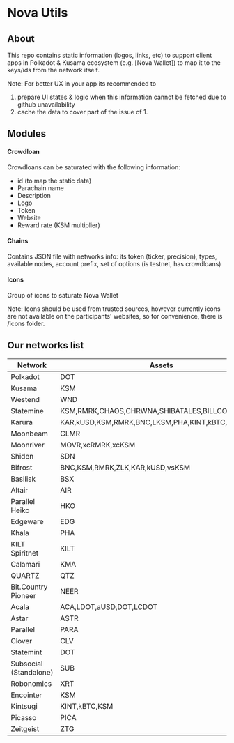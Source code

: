
# Nova Utils

## About
This repo contains static information (logos, links, etc) to support client apps in Polkadot & Kusama ecosystem (e.g. [Nova Wallet]) to map it to the keys/ids from the network itself.

Note: For better UX in your app its recommended to
1. prepare UI states & logic when this information cannot be fetched due to github unavailability
2. cache the data to cover part of the issue of 1.

## Modules
#### Crowdloan
Crowdloans can be saturated with the following information:
* id (to map the static data)
* Parachain name
* Description
* Logo
* Token
* Website
* Reward rate (KSM multiplier)

#### Chains
Contains JSON file with networks info: its token (ticker, precision), types, available nodes, account prefix, set of options (is testnet, has crowdloans)

#### Icons
Group of icons to saturate Nova Wallet

Note: Icons should be used from trusted sources, however currently icons are not available on the participants' websites, so for convenience, there is /icons folder.

## Our networks list
|        Network         |                       Assets                       |     Explorers     |                                      History                                       |                         Staking                         |
| ---------------------- | -------------------------------------------------- | ----------------- | ---------------------------------------------------------------------------------- | ------------------------------------------------------- |
| Polkadot               | DOT                                                | Subscan,Polkascan | [subquery](https://nova-polkadot.gapi.subquery.network)                            | [subquery](https://nova-polkadot.gapi.subquery.network) |
| Kusama                 | KSM                                                | Subscan,Polkascan | [subquery](https://nova-kusama.gapi.subquery.network)                              | [subquery](https://nova-kusama.gapi.subquery.network)   |
| Westend                | WND                                                | Subscan           | [subquery](https://nova-westend.gapi.subquery.network)                             | [subquery](https://nova-westend.gapi.subquery.network)  |
| Statemine              | KSM,RMRK,CHAOS,CHRWNA,SHIBATALES,BILLCOIN,ARIS     | Subscan           | [subquery](https://api.subquery.network/sq/nova-wallet/nova-wallet-statemine)      |  -                                                      |
| Karura                 | KAR,kUSD,KSM,RMRK,BNC,LKSM,PHA,KINT,kBTC,TAI,vsKSM | Subscan           | [subquery](https://api.subquery.network/sq/nova-wallet/nova-wallet-karura)         |  -                                                      |
| Moonbeam               | GLMR                                               | Subscan           | [subquery](https://api.subquery.network/sq/nova-wallet/nova-wallet-moonbeam)       |  -                                                      |
| Moonriver              | MOVR,xcRMRK,xcKSM                                  | Subscan           | [subquery](https://api.subquery.network/sq/nova-wallet/nova-wallet-moonriver)      |  -                                                      |
| Shiden                 | SDN                                                | Subscan           | [subquery](https://api.subquery.network/sq/nova-wallet/nova-wallet-shiden)         |  -                                                      |
| Bifrost                | BNC,KSM,RMRK,ZLK,KAR,kUSD,vsKSM                    | Subscan           | [subquery](https://api.subquery.network/sq/nova-wallet/nova-wallet-bifrost)        |  -                                                      |
| Basilisk               | BSX                                                |  -                |  -                                                                                 |  -                                                      |
| Altair                 | AIR                                                |  -                | [subquery](https://api.subquery.network/sq/nova-wallet/nova-wallet-altair)         |  -                                                      |
| Parallel Heiko         | HKO                                                | Subscan           | [subquery](https://api.subquery.network/sq/nova-wallet/nova-wallet-parallel-heiko) |  -                                                      |
| Edgeware               | EDG                                                | Subscan           |  -                                                                                 |  -                                                      |
| Khala                  | PHA                                                | Subscan           | [subquery](https://api.subquery.network/sq/nova-wallet/nova-wallet-khala)          |  -                                                      |
| KILT Spiritnet         | KILT                                               | Subscan           | [subquery](https://api.subquery.network/sq/nova-wallet/nova-wallet-kilt)           |  -                                                      |
| Calamari               | KMA                                                | Subscan           | [subquery](https://api.subquery.network/sq/nova-wallet/nova-wallet-calamari)       |  -                                                      |
| QUARTZ                 | QTZ                                                |  -                | [subquery](https://api.subquery.network/sq/nova-wallet/nova-wallet-quartz)         |  -                                                      |
| Bit.Country Pioneer    | NEER                                               |  -                | [subquery](https://api.subquery.network/sq/nova-wallet/nova-wallet-bit-country)    |  -                                                      |
| Acala                  | ACA,LDOT,aUSD,DOT,LCDOT                            | Subscan           | [subquery](https://api.subquery.network/sq/nova-wallet/nova-wallet-acala)          |  -                                                      |
| Astar                  | ASTR                                               | Subscan           | [subquery](https://api.subquery.network/sq/nova-wallet/nova-wallet-astar)          |  -                                                      |
| Parallel               | PARA                                               | Subscan           | [subquery](https://api.subquery.network/sq/nova-wallet/nova-wallet-parallel)       |  -                                                      |
| Clover                 | CLV                                                | Subscan           | [subquery](https://api.subquery.network/sq/nova-wallet/nova-wallet-clover)         |  -                                                      |
| Statemint              | DOT                                                |  -                | [subquery](https://api.subquery.network/sq/nova-wallet/nova-wallet-statemint)      |  -                                                      |
| Subsocial (Standalone) | SUB                                                |  -                |  -                                                                                 |  -                                                      |
| Robonomics             | XRT                                                |  -                |  -                                                                                 |  -                                                      |
| Encointer              | KSM                                                |  -                |  -                                                                                 |  -                                                      |
| Kintsugi               | KINT,kBTC,KSM                                      |  -                |  -                                                                                 |  -                                                      |
| Picasso                | PICA                                               |  -                |  -                                                                                 |  -                                                      |
| Zeitgeist              | ZTG                                                |  -                |  -                                                                                 |  -                                                      |
